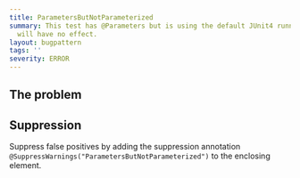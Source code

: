 ```yaml
---
title: ParametersButNotParameterized
summary: This test has @Parameters but is using the default JUnit4 runner. The parameters
  will have no effect.
layout: bugpattern
tags: ''
severity: ERROR
---
```


<!--
*** AUTO-GENERATED, DO NOT MODIFY ***
To make changes, edit the @BugPattern annotation or the explanation in docs/bugpattern.
-->


## The problem


## Suppression
Suppress false positives by adding the suppression annotation `@SuppressWarnings("ParametersButNotParameterized")` to the enclosing element.

